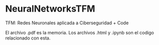 # NeuralNetworksTFM
TFM: Redes Neuronales aplicada a Ciberseguridad + Code

El archivo .pdf es la memoria. Los archivos .html y .ipynb son el codigo relacionado con esta.
